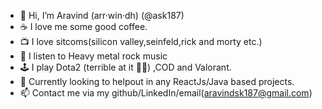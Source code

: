 - 👋 Hi, I’m Aravind (arr·win·dh) (@ask187)
- ☕ I love me some good coffee.
- 📺 I love sitcoms(silicon valley,seinfeld,rick and morty etc.)
- 🎸 I listen to Heavy metal rock music
- 🕹 I play Dota2 (terrible at it 🤷‍♂️) ,COD and Valorant.
- 💞️ Currently looking to helpout in any ReactJs/Java based projects.
- 📫 Contact me via my github/LinkedIn/email(aravindsk187@gmail.com)

<!---
ask187/ask187 is a ✨ special ✨ repository because its `README.md` (this file) appears on your GitHub profile.
You can click the Preview link to take a look at your changes.
--->
